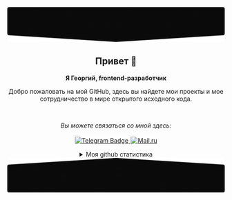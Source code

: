 <img src="./assets/image-top.png" alt="top image" />

<h2 align="center">
    Привет 🖖
</h2>
<p align="center">
    <b>Я Георгий, frontend-разработчик</b>
</p>
<p align="center">
    Добро пожаловать на мой GitHub, здесь вы найдете мои проекты и мое сотрудничество в мире открытого исходного кода.
</p>
<br />
<p align="center">
    <i>Вы можете связаться со мной здесь:</i>
    <br/><br/>
    <a href="https://t.me/iewher" target="_blank">
        <img src="https://img.shields.io/badge/-Telegram-0A0A0B?logo=telegram&style=for-the-badge&logoColor=white" alt="Telegram Badge" style="border: 1px solid #fff" />
    </a>
    <a href="mailto:goshagang@mail.ru" target="_blank">
        <img src="https://img.shields.io/badge/-Mail.ru-0A0A0B?logo=mail.ru&style=for-the-badge&logoColor=white" alt="Mail.ru" style="border: 1px solid #fff" />
    </a>
</p>

<details>
    <summary align="center">Моя github статистика</summary>
    <br />
    <p align="center">
        <img src="https://github-profile-trophy.vercel.app/?username=iewher&theme=darkhub&margin-w=15" alt="Trophies GitHub" />
    </p>
    <p align="center">
        <img src="https://github-readme-stats.vercel.app/api?username=iewher&theme=dark&show_icons=true&include_all_commits=true&locale=en" alt="General Statistics" />
    </p>
    <p align="center">
        <img src="https://github-readme-streak-stats.herokuapp.com/?user=iewher&theme=dark" alt="Streak Stats" />
    </p>
    <p align="center">
        <img src="http://github-profile-summary-cards.vercel.app/api/cards/repos-per-language?username=iewher&theme=dark"/>
    </p>
    
</details>

<img src="./assets/image-bottom.png" alt="top image" />
